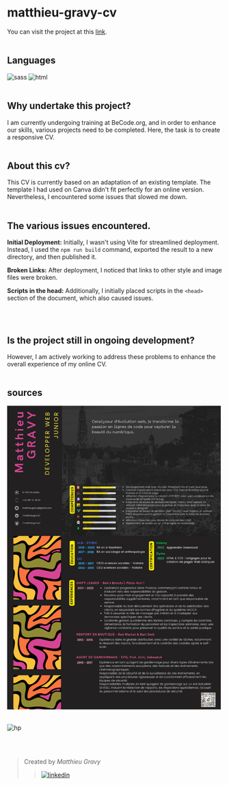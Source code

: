 # matthieu-gravy-cv
You can visit the project at this [link](https://matthieugravy.github.io/cv-matthieu-gravy).
<br/>
<br/>

## Languages
<img height="20px" src="https://img.shields.io/badge/Sass-CC6699?style=for-the-badge&logo=sass&logoColor=white" alt="sass" title="sass"/> <img height="20px" src="https://img.shields.io/badge/HTML5-E34F26?style=for-the-badge&logo=html5&logoColor=white" alt="html" title="html"/>
<br/>
<br/>

## Why undertake this project?
I am currently undergoing training at BeCode.org, and in order to enhance our skills, various projects need to be completed. Here, the task is to create a responsive CV.
<br/>
<br/>

## About this cv? 
This CV is currently based on an adaptation of an existing template. The template I had used on Canva didn't fit perfectly for an online version. Nevertheless, I encountered some issues that slowed me down.
<br/>
<br/>

## The various issues encountered.
**Initial Deployment:** Initially, I wasn't using Vite for streamlined deployment. Instead, I used the `npm run build` command, exported the result to a new directory, and then published it.

**Broken Links:** After deployment, I noticed that links to other style and image files were broken.

**Scripts in the head:** Additionally, I initially placed scripts in the `<head>` section of the document, which also caused issues.

<br/>
<br/>

## Is the project still in ongoing development?
However, I am actively working to address these problems to enhance the overall experience of my online CV.
<br/>
<br/>



## sources
<img width="500" src="matthieuGravy-webDev.png" alt="cv-canva">

<br/>
<br/>

![hp](https://media4.giphy.com/media/EXmLHydTBn7gc/giphy.gif?cid=ecf05e47rdepil5314x5yjsmrzaqozsy1w00f5crbbn8zw3a&ep=v1_gifs_search&rid=giphy.gif&ct=g)

<br />
<br />

> Created by _Matthieu Gravy_
> > <a href="https://www.linkedin.com/in/matthieugravy/"><img src="https://img.shields.io/badge/LinkedIn-0077B5?style=for-the-badge&logo=linkedin&logoColor=white" alt="linkedin" title="linkedin"/></a>
